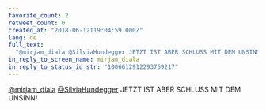 ```yaml
---
favorite_count: 2
retweet_count: 0
created_at: "2018-06-12T19:04:59.000Z"
lang: de
full_text:
  "@mirjam_diala @SilviaHundegger JETZT IST ABER SCHLUSS MIT DEM UNSINN!"
in_reply_to_screen_name: mirjam_diala
in_reply_to_status_id_str: "1006612912293769217"
---
```


[@mirjam_diala](https://twitter.com/mirjam_diala)
[@SilviaHundegger](https://twitter.com/SilviaHundegger) JETZT IST ABER SCHLUSS
MIT DEM UNSINN!
